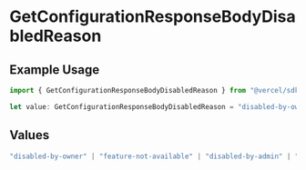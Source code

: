 # GetConfigurationResponseBodyDisabledReason

## Example Usage

```typescript
import { GetConfigurationResponseBodyDisabledReason } from "@vercel/sdk/models/getconfigurationop.js";

let value: GetConfigurationResponseBodyDisabledReason = "disabled-by-owner";
```

## Values

```typescript
"disabled-by-owner" | "feature-not-available" | "disabled-by-admin" | "original-owner-left-the-team" | "account-plan-downgrade" | "original-owner-role-downgraded"
```